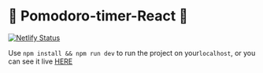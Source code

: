 # :tomato: Pomodoro-timer-React :tomato:

[![Netlify Status](https://api.netlify.com/api/v1/badges/e36eafd8-48ff-4e36-9390-e876c8d05481/deploy-status)](https://app.netlify.com/sites/pomodoro-tim3r/deploys)

Use `npm install && npm run dev` to run the project on your`localhost`, or you can see it live [HERE](https://pomodoro-tim3r.netlify.com)
